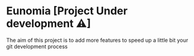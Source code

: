 # Eunomia [Project Under development ⚠]

The aim of this project is to add more features to speed up a little bit your git development process
